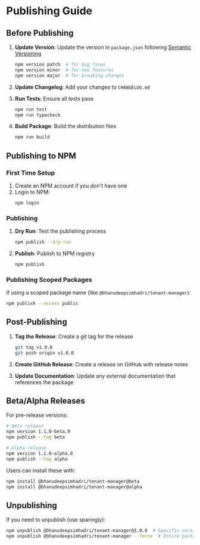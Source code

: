 # Publishing Guide

## Before Publishing

1. **Update Version**: Update the version in `package.json` following [Semantic Versioning](https://semver.org/)
   ```bash
   npm version patch  # for bug fixes
   npm version minor  # for new features
   npm version major  # for breaking changes
   ```

2. **Update Changelog**: Add your changes to `CHANGELOG.md`

3. **Run Tests**: Ensure all tests pass
   ```bash
   npm run test
   npm run typecheck
   ```

4. **Build Package**: Build the distribution files
   ```bash
   npm run build
   ```

## Publishing to NPM

### First Time Setup
1. Create an NPM account if you don't have one
2. Login to NPM:
   ```bash
   npm login
   ```

### Publishing
1. **Dry Run**: Test the publishing process
   ```bash
   npm publish --dry-run
   ```

2. **Publish**: Publish to NPM registry
   ```bash
   npm publish
   ```

### Publishing Scoped Packages
If using a scoped package name (like `@bhanudeepsimhadri/tenant-manager`):
```bash
npm publish --access public
```

## Post-Publishing

1. **Tag the Release**: Create a git tag for the release
   ```bash
   git tag v1.0.0
   git push origin v1.0.0
   ```

2. **Create GitHub Release**: Create a release on GitHub with release notes

3. **Update Documentation**: Update any external documentation that references the package

## Beta/Alpha Releases

For pre-release versions:
```bash
# Beta release
npm version 1.1.0-beta.0
npm publish --tag beta

# Alpha release
npm version 1.1.0-alpha.0
npm publish --tag alpha
```

Users can install these with:
```bash
npm install @bhanudeepsimhadri/tenant-manager@beta
npm install @bhanudeepsimhadri/tenant-manager@alpha
```

## Unpublishing

If you need to unpublish (use sparingly):
```bash
npm unpublish @bhanudeepsimhadri/tenant-manager@1.0.0  # Specific version
npm unpublish @bhanudeepsimhadri/tenant-manager --force  # Entire package (within 24 hours)
```